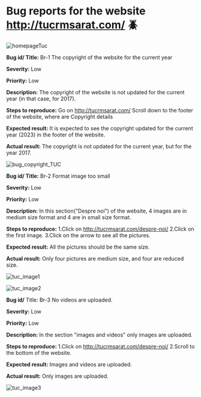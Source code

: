 # Bug reports for the website http://tucrmsarat.com/ 🪲

![homepageTuc](https://github.com/cristiol/Bug-reports/assets/142798921/22b78023-c591-4b84-8403-b768606f2d69)

**Bug id/ Title:** Br-1 The copyright of the website for the current year

**Severity:**  Low

**Priority:** Low

**Description:** The copyright of the website is not updated for the current year (in that case, for 2017).

**Steps to reproduce:**
Go on http://tucrmsarat.com/
Scroll down to the footer of the website, where are Copyright details

**Expected result:** It is expected to see the copyright updated for the current year (2023) in the footer of the website.

**Actual result:** The copyright is not updated for the current year, but for the year 2017.

![bug_copyright_TUC](https://github.com/cristiol/Bug-reports/assets/142798921/68fb2156-5991-4ea9-b6da-1de3181c66b5)

**Bug id/ Title:** Br-2 Format image too small 

**Severity:** Low

**Priority:** Low

**Description:** In this section("Despre noi") of the website, 4 images are in medium size format and 4 are in small size format.

**Steps to reproduce:**
1.Click on http://tucrmsarat.com/despre-noi/
2.Click on the first image.
3.Click on the arrow to see all the pictures.

**Expected result:** All the pictures should be the same size.

**Actual result:** Only four pictures are medium size, and four are reduced size.

![tuc_image1](https://github.com/cristiol/Bug-reports/assets/142798921/6480d6fb-0a13-4dd6-9b33-1e652fe1bf70)

![tuc_image2](https://github.com/cristiol/Bug-reports/assets/142798921/548a3509-2c3f-4824-a8a3-12a84164d775)

**Bug id/** Title: Br-3 No videos are uploaded.

**Severity:** Low

**Priority:** Low

**Description:** In the section "images and videos" only images are uploaded.

**Steps to reproduce:**
1.Click on http://tucrmsarat.com/despre-noi/
2.Scroll to the bottom of the website.

**Expected result:** Images and videos are uploaded.

**Actual result:** Only images are uploaded.

![tuc_image3](https://github.com/cristiol/Bug-reports/assets/142798921/4cfa89c4-353d-41a4-ba66-161d91eff463)



